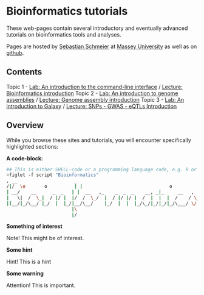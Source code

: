 # Bioinformatics tutorials
These web-pages contain several introductory and eventually advanced tutorials on bioinformatics tools and analyses.

Pages are hosted by [Sebastian Schmeier](http://compbio.massey.ac.nz/schmeier) at [Massey University](http://compbio.massey.ac.nz/courses/bioinf-workshop/) as well as on [github](http://sschmeier.github.io/bioinf-workshop/).

## Contents
Topic 1 - [Lab: An introduction to the command-line interface](cli/index.md) / [Lecture: Bioinformatics introduction](http://dx.doi.org/10.6084/m9.figshare.1506799)
Topic 2 - [Lab: An introduction to genome assemblies](genome-assembly/index.md) / [Lecture: Genome assembly introduction](http://dx.doi.org/10.6084/m9.figshare.1506793)
Topic 3 - [Lab: An introduction to Galaxy](galaxy-intro/index.md) /
[Lecture: SNPs - GWAS - eQTLs Introduction](http://dx.doi.org/10.6084/m9.figshare.1515026)

## Overview
While you browse these sites and tutorials, you will encounter specifically highlighted sections:

**A code-block:**

```bash
## This is either SHELL-code or a programming language code, e.g. R or python
>figlet -f script "Bioinformatics"
, __                     _
/|/  \o       o          | |                                o
| __/    __      _  _   | |  __   ,_    _  _  _    __, _|_     __   ,
|   \|  /  \_|  / |/ |  |/  /  \_/  |  / |/ |/ |  /  |  |  |  /    / \_
|(__/|_/\__/ |_/  |  |_/|__/\__/    |_/  |  |  |_/\_/|_/|_/|_/\___/ \/
                        |\
                        |/
```

**Something of interest**

Note! This might be of interest.

**Some hint**

Hint! This is a hint

**Some warning**

Attention! This is important.
